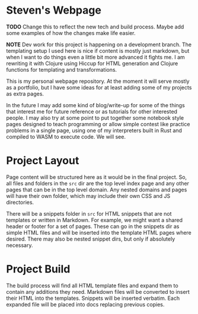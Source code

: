 # Steven's Webpage

**TODO** Change this to reflect the new tech and build process. Maybe add some examples of how the changes make life easier.

**NOTE** Dev work for this project is happening on a development branch. The templating setup I used here is nice if content is mostly just markdown, but when I want to do things even a little bit more advanced it fights me. I am rewriting it with Clojure using Hiccup for HTML generation and Clojure functions for templating and transformations.

This is my personal webpage repository. At the moment it will serve mostly
as a portfolio, but I have some ideas for at least adding some of my projects
as extra pages.

In the future I may add some kind of blog/write-up for some of the things that
interest me for future reference or as tutorials for other interested people.
I may also try at some point to put together some notebook style pages designed
to teach programming or allow simple contest like practice problems in a single
page, using one of my interpreters built in Rust and compiled to WASM to execute
code. We will see.


# Project Layout

Page content will be structured here as it would be in the final project. So,
all files and folders in the `src` dir are the top level index page and any
other pages that can be in the top level domain. Any nested domains and pages
will have their own folder, which may include their own CSS and JS directories.

There will be a snippets folder in `src` for HTML snippets that are not
templates or written in Markdown. For example, we might want a shared header
or footer for a set of pages. These can go in the snippets dir as simple HTML
files and will be inserted into the template HTML pages where desired. There
may also be nested snippet dirs, but only if absolutely necessary.

# Project Build

The build process will find all HTML template files and expand them to contain
any additions they need. Markdown files will be converted to insert their HTML
into the templates. Snippets will be inserted verbatim. Each
expanded file will be placed into docs replacing previous copies.
